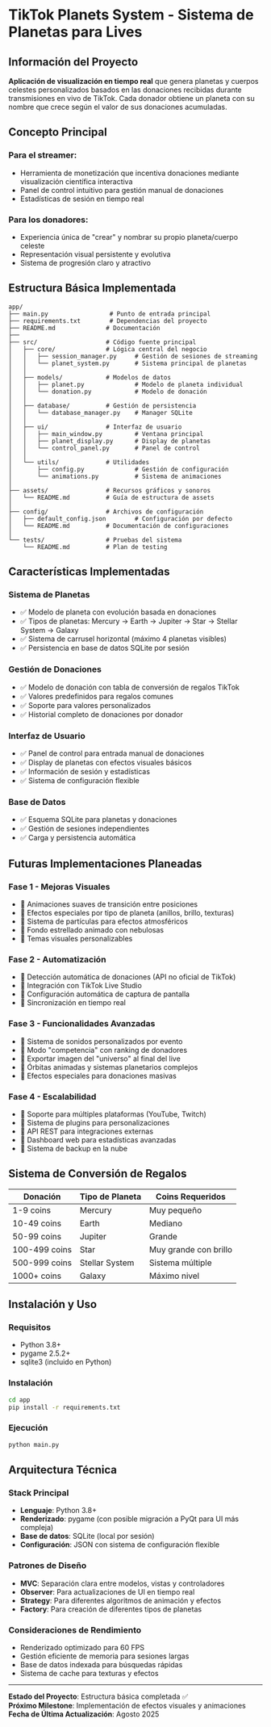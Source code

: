 # TikTok Planets System - Sistema de Planetas para Lives

## Información del Proyecto

**Aplicación de visualización en tiempo real** que genera planetas y cuerpos celestes personalizados basados en las donaciones recibidas durante transmisiones en vivo de TikTok. Cada donador obtiene un planeta con su nombre que crece según el valor de sus donaciones acumuladas.

## Concepto Principal

### Para el streamer:
- Herramienta de monetización que incentiva donaciones mediante visualización científica interactiva
- Panel de control intuitivo para gestión manual de donaciones
- Estadísticas de sesión en tiempo real

### Para los donadores: 
- Experiencia única de "crear" y nombrar su propio planeta/cuerpo celeste
- Representación visual persistente y evolutiva
- Sistema de progresión claro y atractivo

## Estructura Básica Implementada

```
app/
├── main.py                 # Punto de entrada principal
├── requirements.txt        # Dependencias del proyecto
├── README.md              # Documentación
├── 
├── src/                   # Código fuente principal
│   ├── core/              # Lógica central del negocio
│   │   ├── session_manager.py     # Gestión de sesiones de streaming
│   │   └── planet_system.py       # Sistema principal de planetas
│   │
│   ├── models/            # Modelos de datos
│   │   ├── planet.py              # Modelo de planeta individual
│   │   └── donation.py            # Modelo de donación
│   │
│   ├── database/          # Gestión de persistencia
│   │   └── database_manager.py    # Manager SQLite
│   │
│   ├── ui/                # Interfaz de usuario
│   │   ├── main_window.py         # Ventana principal
│   │   ├── planet_display.py      # Display de planetas
│   │   └── control_panel.py       # Panel de control
│   │
│   └── utils/             # Utilidades
│       ├── config.py              # Gestión de configuración
│       └── animations.py          # Sistema de animaciones
│
├── assets/                # Recursos gráficos y sonoros
│   └── README.md          # Guía de estructura de assets
│
├── config/                # Archivos de configuración
│   ├── default_config.json        # Configuración por defecto
│   └── README.md          # Documentación de configuraciones
│
└── tests/                 # Pruebas del sistema
    └── README.md          # Plan de testing
```

## Características Implementadas

### Sistema de Planetas
- ✅ Modelo de planeta con evolución basada en donaciones
- ✅ Tipos de planetas: Mercury → Earth → Jupiter → Star → Stellar System → Galaxy
- ✅ Sistema de carrusel horizontal (máximo 4 planetas visibles)
- ✅ Persistencia en base de datos SQLite por sesión

### Gestión de Donaciones
- ✅ Modelo de donación con tabla de conversión de regalos TikTok
- ✅ Valores predefinidos para regalos comunes
- ✅ Soporte para valores personalizados
- ✅ Historial completo de donaciones por donador

### Interfaz de Usuario
- ✅ Panel de control para entrada manual de donaciones
- ✅ Display de planetas con efectos visuales básicos
- ✅ Información de sesión y estadísticas
- ✅ Sistema de configuración flexible

### Base de Datos
- ✅ Esquema SQLite para planetas y donaciones
- ✅ Gestión de sesiones independientes
- ✅ Carga y persistencia automática

## Futuras Implementaciones Planeadas

### Fase 1 - Mejoras Visuales
- 🔄 Animaciones suaves de transición entre posiciones
- 🔄 Efectos especiales por tipo de planeta (anillos, brillo, texturas)
- 🔄 Sistema de partículas para efectos atmosféricos
- 🔄 Fondo estrellado animado con nebulosas
- 🔄 Temas visuales personalizables

### Fase 2 - Automatización
- 🔄 Detección automática de donaciones (API no oficial de TikTok)
- 🔄 Integración con TikTok Live Studio
- 🔄 Configuración automática de captura de pantalla
- 🔄 Sincronización en tiempo real

### Fase 3 - Funcionalidades Avanzadas
- 🔄 Sistema de sonidos personalizados por evento
- 🔄 Modo "competencia" con ranking de donadores
- 🔄 Exportar imagen del "universo" al final del live
- 🔄 Órbitas animadas y sistemas planetarios complejos
- 🔄 Efectos especiales para donaciones masivas

### Fase 4 - Escalabilidad
- 🔄 Soporte para múltiples plataformas (YouTube, Twitch)
- 🔄 Sistema de plugins para personalizaciones
- 🔄 API REST para integraciones externas
- 🔄 Dashboard web para estadísticas avanzadas
- 🔄 Sistema de backup en la nube

## Sistema de Conversión de Regalos

| Donación | Tipo de Planeta | Coins Requeridos |
|----------|----------------|------------------|
| 1-9 coins | Mercury | Muy pequeño |
| 10-49 coins | Earth | Mediano |
| 50-99 coins | Jupiter | Grande |
| 100-499 coins | Star | Muy grande con brillo |
| 500-999 coins | Stellar System | Sistema múltiple |
| 1000+ coins | Galaxy | Máximo nivel |

## Instalación y Uso

### Requisitos
- Python 3.8+
- pygame 2.5.2+
- sqlite3 (incluido en Python)

### Instalación
```bash
cd app
pip install -r requirements.txt
```

### Ejecución
```bash
python main.py
```

## Arquitectura Técnica

### Stack Principal
- **Lenguaje**: Python 3.8+
- **Renderizado**: pygame (con posible migración a PyQt para UI más compleja)
- **Base de datos**: SQLite (local por sesión)
- **Configuración**: JSON con sistema de configuración flexible

### Patrones de Diseño
- **MVC**: Separación clara entre modelos, vistas y controladores
- **Observer**: Para actualizaciones de UI en tiempo real
- **Strategy**: Para diferentes algoritmos de animación y efectos
- **Factory**: Para creación de diferentes tipos de planetas

### Consideraciones de Rendimiento
- Renderizado optimizado para 60 FPS
- Gestión eficiente de memoria para sesiones largas
- Base de datos indexada para búsquedas rápidas
- Sistema de cache para texturas y efectos

---

**Estado del Proyecto**: Estructura básica completada ✅  
**Próximo Milestone**: Implementación de efectos visuales y animaciones  
**Fecha de Última Actualización**: Agosto 2025
